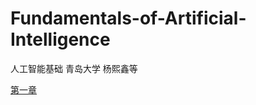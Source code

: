 # Fundamentals-of-Artificial-Intelligence
人工智能基础 青岛大学 杨熙鑫等

[第一章](https://github.com/Vuean/Fundamentals-of-Artificial-Intelligence/blob/main/Chapter1%20Abstract/README.md)